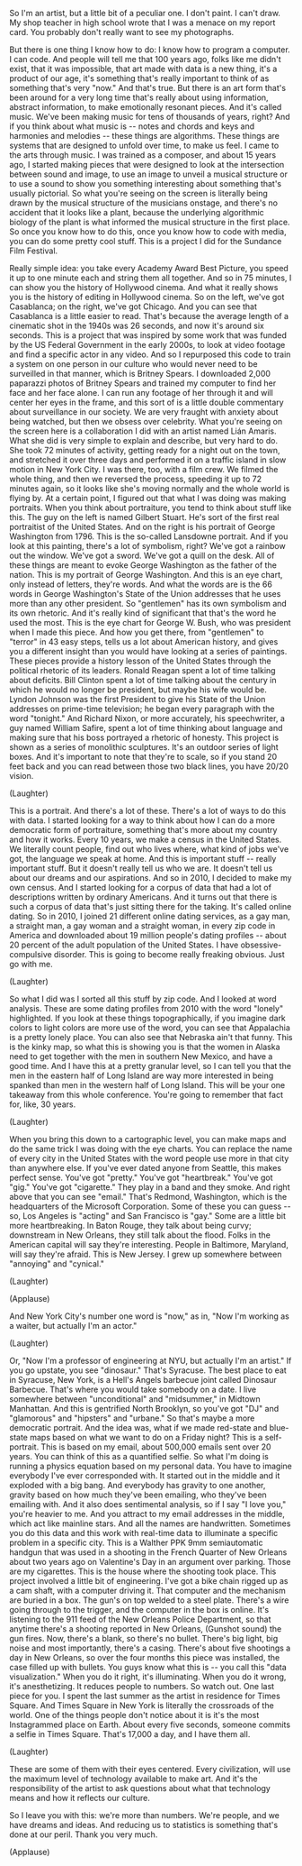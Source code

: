 
So I&#39;m an artist,
but a little bit of a peculiar one.
I don&#39;t paint.
I can&#39;t draw.
My shop teacher in high school
wrote that I was a menace
on my report card.
You probably don&#39;t really
want to see my photographs.

But there is one thing I know how to do:
I know how to program a computer.
I can code.
And people will tell me
that 100 years ago,
folks like me didn&#39;t exist,
that it was impossible,
that art made with data is a new thing,
it&#39;s a product of our age,
it&#39;s something that&#39;s really important
to think of as something
that&#39;s very &quot;now.&quot;
And that&#39;s true.
But there is an art form
that&#39;s been around for a very long time
that&#39;s really about using information,
abstract information,
to make emotionally resonant pieces.
And it&#39;s called music.
We&#39;ve been making music
for tens of thousands of years, right?
And if you think about what music is --
notes and chords and keys
and harmonies and melodies --
these things are algorithms.
These things are systems
that are designed to unfold over time,
to make us feel.
I came to the arts through music.
I was trained as a composer,
and about 15 years ago,
I started making pieces
that were designed to look
at the intersection
between sound and image,
to use an image to unveil
a musical structure
or to use a sound to show you
something interesting
about something that&#39;s usually pictorial.
So what you&#39;re seeing on the screen
is literally being drawn
by the musical structure
of the musicians onstage,
and there&#39;s no accident
that it looks like a plant,
because the underlying
algorithmic biology of the plant
is what informed the musical structure
in the first place.
So once you know how to do this,
once you know how to code with media,
you can do some pretty cool stuff.
This is a project I did
for the Sundance Film Festival.

Really simple idea: you take
every Academy Award Best Picture,
you speed it up to one minute each
and string them all together.
And so in 75 minutes, I can show you
the history of Hollywood cinema.
And what it really shows you
is the history of editing
in Hollywood cinema.
So on the left, we&#39;ve got Casablanca;
on the right, we&#39;ve got Chicago.
And you can see that Casablanca
is a little easier to read.
That&#39;s because the average length
of a cinematic shot in the 1940s
was 26 seconds,
and now it&#39;s around six seconds.
This is a project that was inspired
by some work that was funded
by the US Federal Government
in the early 2000s,
to look at video footage and find
a specific actor in any video.
And so I repurposed this code
to train a system on one person
in our culture who would never need
to be surveilled in that manner,
which is Britney Spears.
I downloaded 2,000 paparazzi
photos of Britney Spears
and trained my computer to find her face
and her face alone.
I can run any footage of her through it
and will center her eyes in the frame,
and this sort of is a little
double commentary
about surveillance in our society.
We are very fraught with anxiety
about being watched,
but then we obsess over celebrity.
What you&#39;re seeing on the screen here
is a collaboration I did
with an artist named Lián Amaris.
What she did is very simple
to explain and describe,
but very hard to do.
She took 72 minutes of activity,
getting ready for a night out on the town,
and stretched it over three days
and performed it on a traffic island
in slow motion in New York City.
I was there, too, with a film crew.
We filmed the whole thing,
and then we reversed the process,
speeding it up to 72 minutes again,
so it looks like she&#39;s moving normally
and the whole world is flying by.
At a certain point, I figured out
that what I was doing
was making portraits.
When you think about portraiture,
you tend to think about stuff like this.
The guy on the left
is named Gilbert Stuart.
He&#39;s sort of the first real portraitist
of the United States.
And on the right is his portrait
of George Washington from 1796.
This is the so-called Lansdowne portrait.
And if you look at this painting,
there&#39;s a lot of symbolism, right?
We&#39;ve got a rainbow out the window.
We&#39;ve got a sword.
We&#39;ve got a quill on the desk.
All of these things are meant to evoke
George Washington
as the father of the nation.
This is my portrait of George Washington.
And this is an eye chart,
only instead of letters, they&#39;re words.
And what the words are is the 66 words
in George Washington&#39;s
State of the Union addresses
that he uses more
than any other president.
So &quot;gentlemen&quot; has its own symbolism
and its own rhetoric.
And it&#39;s really kind of significant
that that&#39;s the word he used the most.
This is the eye chart for George W. Bush,
who was president when I made this piece.
And how you get there,
from &quot;gentlemen&quot; to &quot;terror&quot;
in 43 easy steps,
tells us a lot about American history,
and gives you a different insight
than you would have
looking at a series of paintings.
These pieces provide a history lesson
of the United States
through the political
rhetoric of its leaders.
Ronald Reagan spent a lot of time
talking about deficits.
Bill Clinton spent a lot of time
talking about the century in which
he would no longer be president,
but maybe his wife would be.
Lyndon Johnson was the first President
to give his State of the Union addresses
on prime-time television;
he began every paragraph
with the word &quot;tonight.&quot;
And Richard Nixon,
or more accurately, his speechwriter,
a guy named William Safire,
spent a lot of time
thinking about language
and making sure that his boss
portrayed a rhetoric of honesty.
This project is shown
as a series of monolithic sculptures.
It&#39;s an outdoor series of light boxes.
And it&#39;s important to note
that they&#39;re to scale,
so if you stand 20 feet back and you can
read between those two black lines,
you have 20/20 vision.

(Laughter)

This is a portrait.
And there&#39;s a lot of these.
There&#39;s a lot of ways
to do this with data.
I started looking for a way
to think about how I can do
a more democratic form of portraiture,
something that&#39;s more about
my country and how it works.
Every 10 years, we make a census
in the United States.
We literally count people,
find out who lives where,
what kind of jobs we&#39;ve got,
the language we speak at home.
And this is important stuff --
really important stuff.
But it doesn&#39;t really tell us who we are.
It doesn&#39;t tell us about our dreams
and our aspirations.
And so in 2010, I decided
to make my own census.
And I started looking for a corpus of data
that had a lot of descriptions
written by ordinary Americans.
And it turns out
that there is such a corpus of data
that&#39;s just sitting there for the taking.
It&#39;s called online dating.
So in 2010, I joined 21 different
online dating services,
as a gay man, a straight man,
a gay woman and a straight woman,
in every zip code in America
and downloaded about
19 million people&#39;s dating profiles --
about 20 percent of the adult population
of the United States.
I have obsessive-compulsive disorder.
This is going to become
really freaking obvious. Just go with me.

(Laughter)

So what I did was I sorted
all this stuff by zip code.
And I looked at word analysis.
These are some dating profiles from 2010
with the word &quot;lonely&quot; highlighted.
If you look at these things
topographically,
if you imagine dark colors to light colors
are more use of the word,
you can see that Appalachia
is a pretty lonely place.
You can also see
that Nebraska ain&#39;t that funny.
This is the kinky map,
so what this is showing you
is that the women in Alaska
need to get together
with the men in southern New Mexico,
and have a good time.
And I have this
at a pretty granular level,
so I can tell you that the men
in the eastern half of Long Island
are way more interested in being spanked
than men in the western half
of Long Island.
This will be your one takeaway
from this whole conference.
You&#39;re going to remember
that fact for, like, 30 years.

(Laughter)

When you bring this down
to a cartographic level,
you can make maps and do the same trick
I was doing with the eye charts.
You can replace the name
of every city in the United States
with the word people use more
in that city than anywhere else.
If you&#39;ve ever dated anyone
from Seattle, this makes perfect sense.
You&#39;ve got &quot;pretty.&quot;
You&#39;ve got &quot;heartbreak.&quot;
You&#39;ve got &quot;gig.&quot; You&#39;ve got &quot;cigarette.&quot;
They play in a band and they smoke.
And right above that you can see &quot;email.&quot;
That&#39;s Redmond, Washington,
which is the headquarters
of the Microsoft Corporation.
Some of these you can guess --
so, Los Angeles is &quot;acting&quot;
and San Francisco is &quot;gay.&quot;
Some are a little bit more heartbreaking.
In Baton Rouge, they talk
about being curvy;
downstream in New Orleans,
they still talk about the flood.
Folks in the American capital
will say they&#39;re interesting.
People in Baltimore, Maryland,
will say they&#39;re afraid.
This is New Jersey.
I grew up somewhere
between &quot;annoying&quot; and &quot;cynical.&quot;

(Laughter)
 
(Applause)

And New York City&#39;s
number one word is &quot;now,&quot;
as in, &quot;Now I&#39;m working as a waiter,
but actually I&#39;m an actor.&quot;

(Laughter)

Or, &quot;Now I&#39;m a professor of engineering
at NYU, but actually I&#39;m an artist.&quot;
If you go upstate, you see &quot;dinosaur.&quot;
That&#39;s Syracuse.
The best place to eat
in Syracuse, New York,
is a Hell&#39;s Angels barbecue joint
called Dinosaur Barbecue.
That&#39;s where you would
take somebody on a date.
I live somewhere between &quot;unconditional&quot;
and &quot;midsummer,&quot; in Midtown Manhattan.
And this is gentrified North Brooklyn,
so you&#39;ve got &quot;DJ&quot; and &quot;glamorous&quot;
and &quot;hipsters&quot; and &quot;urbane.&quot;
So that&#39;s maybe
a more democratic portrait.
And the idea was, what if we made
red-state and blue-state maps
based on what we want to do
on a Friday night?
This is a self-portrait.
This is based on my email,
about 500,000 emails sent over 20 years.
You can think of this
as a quantified selfie.
So what I&#39;m doing is running
a physics equation
based on my personal data.
You have to imagine everybody
I&#39;ve ever corresponded with.
It started out in the middle
and it exploded with a big bang.
And everybody has gravity to one another,
gravity based on how much
they&#39;ve been emailing,
who they&#39;ve been emailing with.
And it also does sentimental analysis,
so if I say &quot;I love you,&quot;
you&#39;re heavier to me.
And you attract to my email
addresses in the middle,
which act like mainline stars.
And all the names are handwritten.
Sometimes you do this data
and this work with real-time data
to illuminate a specific problem
in a specific city.
This is a Walther PPK 9mm
semiautomatic handgun
that was used in a shooting
in the French Quarter of New Orleans
about two years ago on Valentine&#39;s Day
in an argument over parking.
Those are my cigarettes.
This is the house
where the shooting took place.
This project involved
a little bit of engineering.
I&#39;ve got a bike chain
rigged up as a cam shaft,
with a computer driving it.
That computer and the mechanism
are buried in a box.
The gun&#39;s on top welded to a steel plate.
There&#39;s a wire going
through to the trigger,
and the computer in the box is online.
It&#39;s listening to the 911 feed
of the New Orleans Police Department,
so that anytime there&#39;s a shooting
reported in New Orleans,
(Gunshot sound)
the gun fires.
Now, there&#39;s a blank,
so there&#39;s no bullet.
There&#39;s big light, big noise
and most importantly, there&#39;s a casing.
There&#39;s about five shootings
a day in New Orleans,
so over the four months
this piece was installed,
the case filled up with bullets.
You guys know what this is --
you call this &quot;data visualization.&quot;
When you do it right, it&#39;s illuminating.
When you do it wrong, it&#39;s anesthetizing.
It reduces people to numbers.
So watch out.
One last piece for you.
I spent the last summer
as the artist in residence
for Times Square.
And Times Square in New York
is literally the crossroads of the world.
One of the things
people don&#39;t notice about it
is it&#39;s the most Instagrammed
place on Earth.
About every five seconds,
someone commits a selfie
in Times Square.
That&#39;s 17,000 a day, and I have them all.

(Laughter)

These are some of them
with their eyes centered.
Every civilization,
will use the maximum level
of technology available to make art.
And it&#39;s the responsibility
of the artist to ask questions
about what that technology means
and how it reflects our culture.

So I leave you with this:
we&#39;re more than numbers.
We&#39;re people, and we have
dreams and ideas.
And reducing us to statistics
is something that&#39;s done
at our peril.
Thank you very much.

(Applause)


